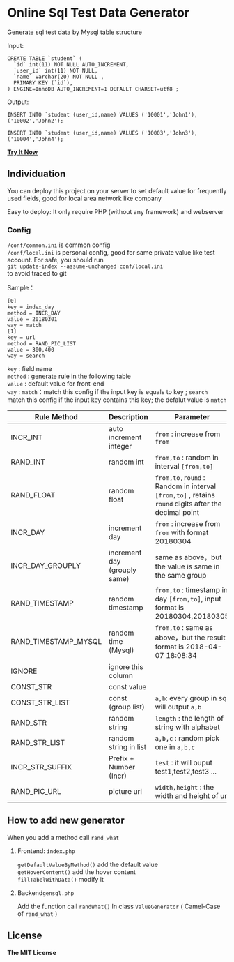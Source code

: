 # Online Sql Test Data Generator


Generate sql test data by Mysql table structure   



Input:

```
CREATE TABLE `student` (
  `id` int(11) NOT NULL AUTO_INCREMENT,
  `user_id` int(11) NOT NULL,
  `name` varchar(20) NOT NULL ,
  PRIMARY KEY (`id`),
) ENGINE=InnoDB AUTO_INCREMENT=1 DEFAULT CHARSET=utf8 ;
```

Output:

```
INSERT INTO `student (user_id,name) VALUES ('10001','John1'),('10002','John2');

INSERT INTO `student (user_id,name) VALUES ('10003','John3'),('10004','John4');

```



**[Try It Now ](http://datamaker.online/index_en.php)**



## Individuation
You can deploy this project on your server to set default value for frequently used fields, good for local area network like company

Easy to deploy: It only require PHP (without any framework) and webserver 

### Config
`/conf/common.ini` is common config  
`/conf/local.ini` is personal config, good for same private value like test account.   For safe, you should run   
`git update-index --assume-unchanged conf/local.ini`   
to avoid traced to git 

Sample：

```
[0]
key = index_day 
method = INCR_DAY
value = 20180301
way = match
[1]
key = url 				
method = RAND_PIC_LIST 
value = 300,400			
way = search				
```
`key` : field name   
`method` : generate  rule in the following table  
`value` : default value  for front-end  
`way` : `match`：match this config if the input key is equals to key ; `search` match this config if the input key contains this key;  the defalut value is `match` 


| Rule Method | Description |  Parameter |
|----------|------|------|
| INCR_INT | auto increment integer  | `from`  : increase from `from`
| RAND_INT | random int  | `from,to`  : random in interval `[from,to]`
| RAND_FLOAT | random float  | `from,to,round`  : Random in interval `[from,to]` , retains `round` digits after the decimal point
| INCR_DAY | increment day    | `from`  : increase from `from` with format 20180304
| INCR\_DAY\_GROUPLY | increment day (grouply same) | same as above，but the value is same in the same group 
| RAND_TIMESTAMP |  random timestamp | `from,to`  : timestamp in day `[from,to]`, input format is 20180304,20180305
| RAND\_TIMESTAMP\_MYSQL |  random time (Mysql)     | `from,to`  : same as above，but the result format is 2018-04-07 18:08:34
| IGNORE |   ignore this column    | 
| CONST_STR |   const value    | 
| CONST\_STR\_LIST |   const (group list) | `a,b`: every group in sql will output `a,b` 
| RAND_STR |   random string    | `length` : the length of string with alphabet
| RAND\_STR\_LIST |   random string in list    | `a,b,c` : random pick one in `a,b,c` 
| INCR\_STR\_SUFFIX  |  Prefix + Number (Incr) | `test` : it will ouput test1,test2,test3 ...
| RAND\_PIC\_URL |  picture url  | `width,height`  : the width and height of url

## How to add new generator

When you add a method call `rand_what`

1. Frontend: `index.php`

	`getDefaultValueByMethod()` add the default value  
	`getHoverContent()` add the hover content  
	`fillTabelWithData()` modify it  

2. Backend`gensql.php`  
	
	Add the function call `randWhat()` In class `ValueGenerator` ( Camel-Case of `rand_what` )



## License

**The MIT License**
